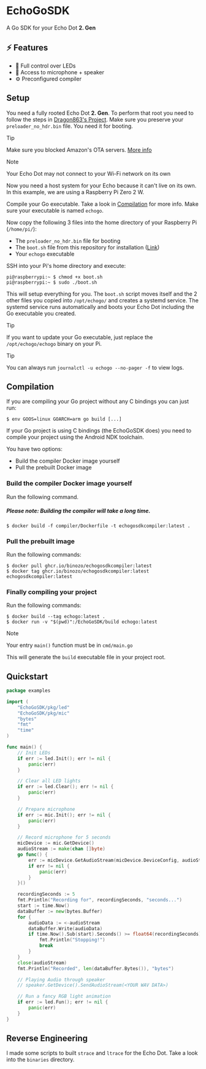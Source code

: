# EchoGoSDK
A Go SDK for your Echo Dot **2. Gen**

## ⚡ Features
- 🚥 Full control over LEDs
- 🎤 Access to microphone + speaker
- ⚙️ Preconfigured compiler

## Setup
You need a fully rooted Echo Dot **2. Gen**. To perform that root you need to follow the steps in [Dragon863's Project](https://github.com/Dragon863/EchoCLI).
Make sure you preserve your `preloader_no_hdr.bin` file. You need it for booting.

> [!TIP]
> Make sure you blocked Amazon's OTA servers. [More info](https://github.com/Dragon863/EchoCLI#notice)

> [!NOTE]
> Your Echo Dot may not connect to your Wi-Fi network on its own

Now you need a host system for your Echo because it can't live on its own.
In this example, we are using a Raspberry Pi Zero 2 W.

Compile your Go executable. Take a look in [Compilation](README.md#Compilation) for more info.
Make sure your executable is named `echogo`.

Now copy the following 3 files into the home directory of your Raspberry Pi (`/home/pi/`):
- The `preloader_no_hdr.bin` file for booting
- The `boot.sh` file from this repository for installation ([Link](https://github.com/Binozo/EchoGoSDK/blob/master/boot.sh))
- Your `echogo` executable

SSH into your Pi's home directory and execute:
```shell
pi@raspberrypi:~ $ chmod +x boot.sh
pi@raspberrypi:~ $ sudo ./boot.sh
```

This will setup everything for you. The `boot.sh` script moves itself and the 2 other files you copied into `/opt/echogo/` and creates a systemd service.
The systemd service runs automatically and boots your Echo Dot including the Go executable you created.

> [!TIP]
> If you want to update your Go executable, just replace the `/opt/echogo/echogo` binary on your Pi.
 
> [!TIP]
> You can always run `journalctl -u echogo --no-pager -f` to view logs.


## Compilation
If you are compiling your Go project without any C bindings you can just run:
```shell
$ env GOOS=linux GOARCH=arm go build [...]
```


If your Go project is using C bindings (the EchoGoSDK does) you need to compile your project using the Android NDK toolchain.

You have two options:
- Build the compiler Docker image yourself
- Pull the prebuilt Docker image

### Build the compiler Docker image yourself
Run the following command.

##### Please note: Building the compiler will take a _long_ time.
```shell
$ docker build -f compiler/Dockerfile -t echogosdkcompiler:latest .
```

### Pull the prebuilt image
Run the following commands:
```shell
$ docker pull ghcr.io/binozo/echogosdkcompiler:latest
$ docker tag ghcr.io/binozo/echogosdkcompiler:latest echogosdkcompiler:latest
```

### Finally compiling your project
Run the following commands:
```shell
$ docker build --tag echogo:latest .
$ docker run -v "$(pwd)":/EchoGoSDK/build echogo:latest
```
> [!NOTE]
> Your entry `main()` function must be in `cmd/main.go`


This will generate the `build` executable file in your project root.

## Quickstart
```go
package examples

import (
	"EchoGoSDK/pkg/led"
	"EchoGoSDK/pkg/mic"
	"bytes"
	"fmt"
	"time"
)

func main() {
	// Init LEDs
	if err := led.Init(); err != nil {
		panic(err)
	}

	// Clear all LED lights
	if err := led.Clear(); err != nil {
		panic(err)
	}

	// Prepare microphone
	if err := mic.Init(); err != nil {
		panic(err)
	}

	// Record microphone for 5 seconds
	micDevice := mic.GetDevice()
	audioStream := make(chan []byte)
	go func() {
		err := micDevice.GetAudioStream(micDevice.DeviceConfig, audioStream)
		if err != nil {
			panic(err)
		}
	}()

	recordingSeconds := 5
	fmt.Println("Recording for", recordingSeconds, "seconds...")
	start := time.Now()
	dataBuffer := new(bytes.Buffer)
	for {
		audioData := <-audioStream
		dataBuffer.Write(audioData)
		if time.Now().Sub(start).Seconds() >= float64(recordingSeconds) {
			fmt.Println("Stopping!")
			break
		}
	}
	close(audioStream)
	fmt.Println("Recorded", len(dataBuffer.Bytes()), "bytes")

	// Playing Audio through speaker
	// speaker.GetDevice().SendAudioStream(<YOUR WAV DATA>)

	// Run a fancy RGB light animation
	if err := led.Fun(); err != nil {
		panic(err)
	}
}
```

## Reverse Engineering
I made some scripts to built `strace` and `ltrace` for the Echo Dot.
Take a look into the `binaries` directory.